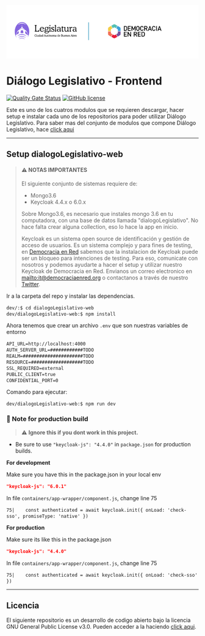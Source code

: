 ![Header](docs/header-doc.png)

# Diálogo Legislativo - Frontend

[![Quality Gate Status](https://sonarcloud.io/api/project_badges/measure?project=DemocraciaEnRed_dialogoLegislativo-web&metric=alert_status)](https://sonarcloud.io/dashboard?id=DemocraciaEnRed_dialogoLegislativo-web)
[![GitHub license](https://img.shields.io/github/license/DemocraciaEnRed/dialogoLegislativo-notifier)](https://github.com/DemocraciaEnRed/dialogoLegislativo-notifier/blob/master/LICENSE)

Este es uno de los cuatros modulos que se requieren descargar, hacer setup e instalar cada uno de los repositorios para poder utilizar Diálogo Legislativo.
Para saber mas del conjunto de modulos que compone Diálogo Legislativo, hace [click aqui](https://github.com/DemocraciaEnRed/dialogoLegislativo) 

---

## Setup dialogoLegislativo-web

> #### ⚠️ NOTAS IMPORTANTES
> 
> El siguiente conjunto de sistemas requiere de:
> - Mongo3.6
> - Keycloak 4.4.x o 6.0.x
> 
> Sobre Mongo3.6, es necesario que instales mongo 3.6 en tu computadora, con una base de datos llamada "dialogoLegislativo". No hace falta crear alguna collection, eso lo hace la app en inicio.
> 
> Keycloak es un sistema open source de identificación y gestión de acceso de usuarios. Es un sistema complejo y para fines de testing, en [Democracia en Red](https://democraciaenred.org) sabemos que la instalacion de Keycloak puede ser un bloqueo para intenciones de testing. Para eso, comunicate con nosotros y podemos ayudarte a hacer el setup y utilizar nuestro Keycloak de Democracia en Red. Envianos un correo electronico en [mailto:it@democraciaenred.org](it@democraciaenred.org) o contactanos a través de nuestro [Twitter](https://twitter.com/fundacionDER).

Ir a la carpeta del repo y instalar las dependencias.

```
dev/:$ cd dialogoLegislativo-web
dev/dialogoLegislativo-web:$ npm install
```
Ahora tenemos que crear un archivo `.env` que son nuestras variables de entorno

```env
API_URL=http://localhost:4000
AUTH_SERVER_URL=############TODO
REALM=######################TODO
RESOURCE=###################TODO
SSL_REQUIRED=external
PUBLIC_CLIENT=true
CONFIDENTIAL_PORT=0
```

Comando para ejecutar:

```
dev/dialogoLegislativo-web:$ npm run dev
```

### 📓 Note for production build

> ⚠ **Ignore this if you dont work in this project.**

- Be sure to use `"keycloak-js": "4.4.0"` in `package.json` for production builds.

**For development**

Make sure you have this in the package.json in your local env

```json
"keycloak-js": "6.0.1"    
```
In file `containers/app-wrapper/component.js`, change line 75
```
75|    const authenticated = await keycloak.init({ onLoad: 'check-sso', promiseType: 'native' })
```

**For production**

Make sure its like this in the package.json

```json
"keycloak-js": "4.4.0"
```
In file `containers/app-wrapper/component.js`, change line 75

```
75|    const authenticated = await keycloak.init({ onLoad: 'check-sso' })
```

---

## Licencia

El siguiente repositorio es un desarrollo de codigo abierto bajo la licencia GNU General Public License v3.0. Pueden acceder a la haciendo [click aqui](./LICENSE).

